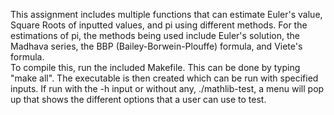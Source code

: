 This assignment includes multiple functions that can estimate Euler's value, Square Roots of inputted values, and pi using different methods. For the estimations of pi, the methods being used include Euler's solution, the Madhava series, the BBP (Bailey-Borwein-Plouffe) formula, and Viete's formula. <br/>
To compile this, run the included Makefile. This can be done by typing "make all". The executable is then created which can be run with specified inputs. If run with the -h input or without any, ./mathlib-test, a menu will pop up that shows the different options that a user can use to test.
